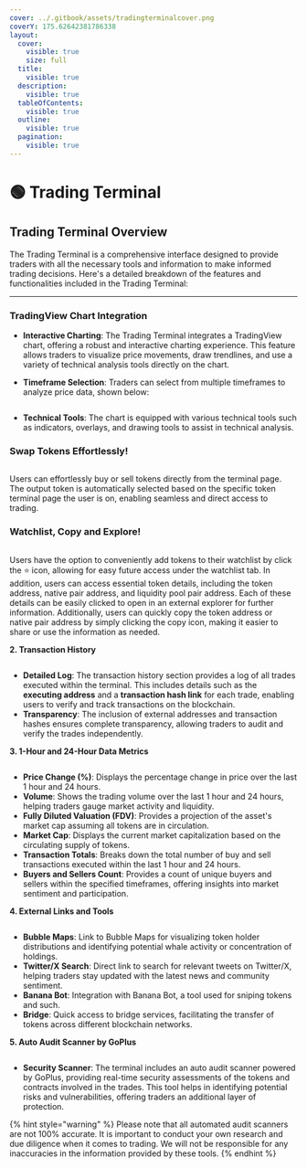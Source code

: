 ```yaml
---
cover: ../.gitbook/assets/tradingterminalcover.png
coverY: 175.62642381786338
layout:
  cover:
    visible: true
    size: full
  title:
    visible: true
  description:
    visible: true
  tableOfContents:
    visible: true
  outline:
    visible: true
  pagination:
    visible: true
---
```


# 🟢 Trading Terminal

## Trading Terminal Overview

The Trading Terminal is a comprehensive interface designed to provide traders with all the necessary tools and information to make informed trading decisions. Here's a detailed breakdown of the features and functionalities included in the Trading Terminal:

***

### &#x20;**TradingView Chart Integration**

* **Interactive Charting**: The Trading Terminal integrates a TradingView chart, offering a robust and interactive charting experience. This feature allows traders to visualize price movements, draw trendlines, and use a variety of technical analysis tools directly on the chart.
*   **Timeframe Selection**: Traders can select from multiple timeframes to analyze price data, shown below:

    <figure><img src="../.gitbook/assets/image (2).png" alt=""><figcaption></figcaption></figure>
* **Technical Tools**: The chart is equipped with various technical tools such as indicators, overlays, and drawing tools to assist in technical analysis.

### Swap Tokens Effortlessly!

<figure><img src="../.gitbook/assets/image (4).png" alt=""><figcaption></figcaption></figure>

Users can effortlessly buy or sell tokens directly from the terminal page. The output token is automatically selected based on the specific token terminal page the user is on, enabling seamless and direct access to trading.



### Watchlist, Copy and Explore!

<figure><img src="../.gitbook/assets/image (5).png" alt=""><figcaption></figcaption></figure>

Users have the option to conveniently add tokens to their watchlist by click the ⭐ icon, allowing for easy future access under the watchlist tab. In addition, users can access essential token details, including the token address, native pair address, and liquidity pool pair address. Each of these details can be easily clicked to open in an external explorer for further information. Additionally, users can quickly copy the token address or native pair address by simply clicking the copy icon, making it easier to share or use the information as needed.

**2. Transaction History**

<figure><img src="../.gitbook/assets/image (1) (1).png" alt=""><figcaption></figcaption></figure>

* **Detailed Log**: The transaction history section provides a log of all trades executed within the terminal. This includes details such as the **executing address** and a **transaction hash link** for each trade, enabling users to verify and track transactions on the blockchain.
* **Transparency**: The inclusion of external addresses and transaction hashes ensures complete transparency, allowing traders to audit and verify the trades independently.

**3. 1-Hour and 24-Hour Data Metrics**

<figure><img src="../.gitbook/assets/image (2) (1).png" alt=""><figcaption></figcaption></figure>

* **Price Change (%)**: Displays the percentage change in price over the last 1 hour and 24 hours.
* **Volume**: Shows the trading volume over the last 1 hour and 24 hours, helping traders gauge market activity and liquidity.
* **Fully Diluted Valuation (FDV)**: Provides a projection of the asset's market cap assuming all tokens are in circulation.
* **Market Cap**: Displays the current market capitalization based on the circulating supply of tokens.
* **Transaction Totals**: Breaks down the total number of buy and sell transactions executed within the last 1 hour and 24 hours.
* **Buyers and Sellers Count**: Provides a count of unique buyers and sellers within the specified timeframes, offering insights into market sentiment and participation.

**4. External Links and Tools**

<figure><img src="../.gitbook/assets/image (3).png" alt=""><figcaption></figcaption></figure>

* **Bubble Maps**: Link to Bubble Maps for visualizing token holder distributions and identifying potential whale activity or concentration of holdings.
* **Twitter/X Search**: Direct link to search for relevant tweets on Twitter/X, helping traders stay updated with the latest news and community sentiment.
* **Banana Bot**: Integration with Banana Bot, a tool used for sniping tokens and such.
* **Bridge**: Quick access to bridge services, facilitating the transfer of tokens across different blockchain networks.

**5. Auto Audit Scanner by GoPlus**

<figure><img src="../.gitbook/assets/image (6).png" alt=""><figcaption></figcaption></figure>

* **Security Scanner**: The terminal includes an auto audit scanner powered by GoPlus, providing real-time security assessments of the tokens and contracts involved in the trades. This tool helps in identifying potential risks and vulnerabilities, offering traders an additional layer of protection.

{% hint style="warning" %}
Please note that all automated audit scanners are not 100% accurate. It is important to conduct your own research and due diligence when it comes to trading. We will not be responsible for any inaccuracies in the information provided by these tools.
{% endhint %}
